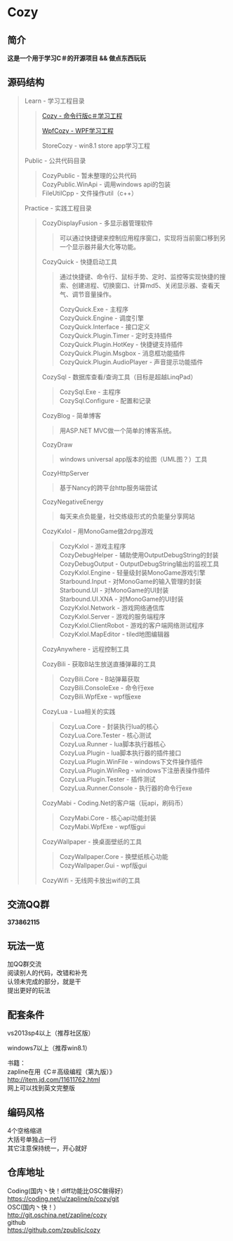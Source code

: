 Cozy
========

简介
--------------------------------
<b>这是一个用于学习C＃的开源项目 && 做点东西玩玩</b>

源码结构
--------------------------------
> Learn - 学习工程目录  
> 
>> [Cozy - 命令行版c＃学习工程](doc/LearnCozy.md)  
>>
>> [WpfCozy - WPF学习工程](doc/LearnWpfCozy.md)
>>
>> StoreCozy - win8.1 store app学习工程  
>
>
> Public - 公共代码目录  
>> CozyPublic - 暂未整理的公共代码  
>> CozyPublic.WinApi - 调用windows api的包装  
>> FileUtilCpp - 文件操作util（c++）  
>
>
> Practice - 实践工程目录  
> 
>> CozyDisplayFusion - 多显示器管理软件  
>>> 可以通过快捷键来控制应用程序窗口，实现将当前窗口移到另一个显示器并最大化等功能。  
>>
>> CozyQuick - 快捷启动工具
>>> 通过快捷键、命令行、鼠标手势、定时、监控等实现快捷的搜索、创建进程、切换窗口、计算md5、关闭显示器、查看天气、调节音量操作。  
>>> 
>>> CozyQuick.Exe - 主程序  
>>> CozyQuick.Engine - 调度引擎  
>>> CozyQuick.Interface - 接口定义  
>>> CozyQuick.Plugin.Timer - 定时支持插件  
>>> CozyQuick.Plugin.HotKey - 快捷键支持插件  
>>> CozyQuick.Plugin.Msgbox - 消息框功能插件  
>>> CozyQuick.Plugin.AudioPlayer - 声音提示功能插件  
>>
>> CozySql - 数据库查看/查询工具（目标是超越LinqPad）  
>>> CozySql.Exe - 主程序  
>>> CozySql.Configure - 配置和记录  
>>
>> CozyBlog - 简单博客  
>>> 用ASP.NET MVC做一个简单的博客系统。  
>>
>> CozyDraw  
>>> windows universal app版本的绘图（UML图？）工具  
>>
>> CozyHttpServer  
>>> 基于Nancy的跨平台http服务端尝试  
>>
>> CozyNegativeEnergy  
>>> 每天来点负能量，社交练级形式的负能量分享网站  
>>
>> CozyKxlol - 用MonoGame做2drpg游戏  
>>> CozyKxlol - 游戏主程序  
>>> CozyDebugHelper - 辅助使用OutputDebugString的封装  
>>> CozyDebugOutput - OutputDebugString输出的监视工具  
>>> CozyKxlol.Engine - 轻量级封装MonoGame游戏引擎  
>>> Starbound.Input - 对MonoGame的输入管理的封装  
>>> Starbound.UI - 对MonoGame的UI封装  
>>> Starbound.UI.XNA - 对MonoGame的UI封装  
>>> CozyKxlol.Network - 游戏网络通信库  
>>> CozyKxlol.Server - 游戏的服务端程序  
>>> CozyKxlol.ClientRobot - 游戏的客户端网络测试程序  
>>> CozyKxlol.MapEditor - tiled地图编辑器  
>>
>> CozyAnywhere - 远程控制工具  
>>
>> CozyBili - 获取B站生放送直播弹幕的工具  
>>> CozyBili.Core - B站弹幕获取  
>>> CozyBili.ConsoleExe - 命令行exe  
>>> CozyBili.WpfExe - wpf版exe  
>>
>> CozyLua - Lua相关的实践  
>>> CozyLua.Core - 封装执行lua的核心  
>>> CozyLua.Core.Tester - 核心测试  
>>> CozyLua.Runner - lua脚本执行器核心  
>>> CozyLua.Plugin - lua脚本执行器的插件接口  
>>> CozyLua.Plugin.WinFile - windows下文件操作插件  
>>> CozyLua.Plugin.WinReg - windows下注册表操作插件  
>>> CozyLua.Plugin.Tester - 插件测试  
>>> CozyLua.Runner.Console - 执行器的命令行exe  
>>
>> CozyMabi - Coding.Net的客户端（玩api，刷码币）  
>>> CozyMabi.Core - 核心api功能封装  
>>> CozyMabi.WpfExe - wpf版gui  
>>
>> CozyWallpaper - 换桌面壁纸的工具  
>>> CozyWallpaper.Core - 换壁纸核心功能  
>>> CozyWallpaper.Gui - wpf版gui  
>>
>> CozyWifi - 无线网卡放出wifi的工具  
>>
  
交流QQ群
--------------------------------
<b>373862115</b>

玩法一览
--------------------------------
加QQ群交流  
阅读别人的代码，改错和补充  
认领未完成的部分，就是干  
提出更好的玩法  

配套条件
--------------------------------
vs2013sp4以上（推荐社区版）  
  
windows7以上（推荐win8.1）  

书籍：  
zapline在用《C＃高级编程（第九版）》  
<http://item.jd.com/11611762.html>  
网上可以找到英文完整版  


编码风格
--------------------------------
4个空格缩进  
大括号单独占一行  
其它注意保持统一，开心就好  

仓库地址
--------------------------------
Coding(国内丶快！diff功能比OSC做得好）  
<https://coding.net/u/zapline/p/cozy/git>  
OSC(国内丶快！）  
<http://git.oschina.net/zapline/cozy>  
github  
<https://github.com/zpublic/cozy>  
